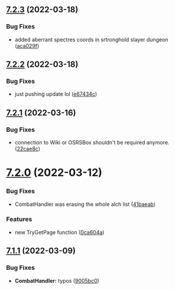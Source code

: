 ## [7.2.3](https://github.com/Torwent/WaspLib/compare/v7.2.2...v7.2.3) (2022-03-18)


### Bug Fixes

* added aberrant spectres coords in srtronghold slayer dungeon ([aca029f](https://github.com/Torwent/WaspLib/commit/aca029fe34a49257730f3c73603401748928a22b))



## [7.2.2](https://github.com/Torwent/WaspLib/compare/v7.2.1...v7.2.2) (2022-03-18)


### Bug Fixes

* just pushing update lol ([e67434c](https://github.com/Torwent/WaspLib/commit/e67434cbb9fa03edcf4829a56ea07d8a35a0a489))



## [7.2.1](https://github.com/Torwent/WaspLib/compare/v7.2.0...v7.2.1) (2022-03-16)


### Bug Fixes

* connection to Wiki or OSRSBox shouldn't be required anymore. ([22cae8c](https://github.com/Torwent/WaspLib/commit/22cae8cbe204998298f707e3bb6ce5c3d43af261))



# [7.2.0](https://github.com/Torwent/WaspLib/compare/v7.1.1...v7.2.0) (2022-03-12)


### Bug Fixes

* CombatHandler was erasing the whole alch list ([41baeab](https://github.com/Torwent/WaspLib/commit/41baeab65f62afa20c021e015010975613077894))


### Features

* new TryGetPage function ([0ca604a](https://github.com/Torwent/WaspLib/commit/0ca604a8542010625d5120ffc7a210119a70c0a8))



## [7.1.1](https://github.com/Torwent/WaspLib/compare/v7.1.0...v7.1.1) (2022-03-09)


### Bug Fixes

* **CombatHandler:** typos ([9005bc0](https://github.com/Torwent/WaspLib/commit/9005bc091fb3f7b4ac57cbf5c6f8b93cfff44879))



